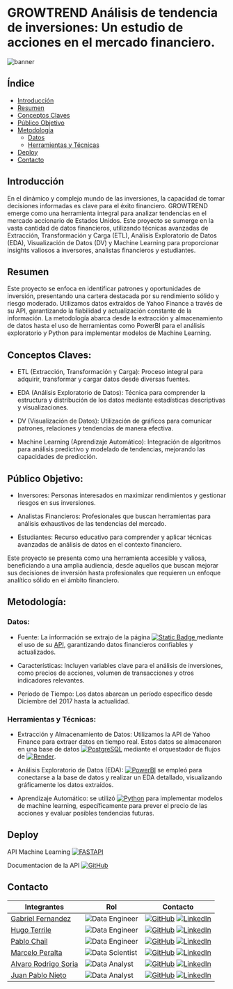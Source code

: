 # GROWTREND Análisis de tendencia de inversiones: Un estudio de acciones en el mercado financiero.

![banner](https://github.com/No-Country/c16-96-m-data-bi/assets/64119342/adf8fd15-05bd-4e08-9cb3-fd33042a5f15)

## Índice
* [Introducción](#introducción)
* [Resumen](#resumen)
* [Conceptos Claves](#conceptos-claves)
* [Público Objetivo](#público-objetivo)
* [Metodología](#metodología)
    * [Datos](#datos)
    * [Herramientas y Técnicas](#herramientas-y-técnicas)
* [Deploy](#deploy)
* [Contacto](#contacto)

## Introducción

En el dinámico y complejo mundo de las inversiones, la capacidad de tomar decisiones informadas es clave para el éxito financiero. GROWTREND emerge como una herramienta integral para analizar tendencias en el mercado accionario de Estados Unidos. Este proyecto se sumerge en la vasta cantidad de datos financieros, utilizando técnicas avanzadas de Extracción, Transformación y Carga (ETL), Análisis Exploratorio de Datos (EDA), Visualización de Datos (DV) y Machine Learning para proporcionar insights valiosos a inversores, analistas financieros y estudiantes.

## Resumen

Este proyecto se enfoca en identificar patrones y oportunidades de inversión, presentando una cartera destacada por su rendimiento sólido y riesgo moderado. Utilizamos datos extraídos de Yahoo Finance a través de su API, garantizando la fiabilidad y actualización constante de la información. La metodología abarca desde la extracción y almacenamiento de datos hasta el uso de herramientas como PowerBI para el análisis exploratorio y Python para implementar modelos de Machine Learning.

## Conceptos Claves:

- ETL (Extracción, Transformación y Carga): Proceso integral para adquirir, transformar y cargar datos desde diversas fuentes.

- EDA (Análisis Exploratorio de Datos): Técnica para comprender la estructura y distribución de los datos mediante estadísticas descriptivas y visualizaciones.

- DV (Visualización de Datos): Utilización de gráficos para comunicar patrones, relaciones y tendencias de manera efectiva.

- Machine Learning (Aprendizaje Automático): Integración de algoritmos para análisis predictivo y modelado de tendencias, mejorando las capacidades de predicción.

## Público Objetivo:

- Inversores: Personas interesados en maximizar rendimientos y gestionar riesgos en sus inversiones.

- Analistas Financieros: Profesionales que buscan herramientas para análisis exhaustivos de las tendencias del mercado.

- Estudiantes: Recurso educativo para comprender y aplicar técnicas avanzadas de análisis de datos en el contexto financiero.

Este proyecto se presenta como una herramienta accesible y valiosa, beneficiando a una amplia audiencia, desde aquellos que buscan mejorar sus decisiones de inversión hasta profesionales que requieren un enfoque analítico sólido en el ámbito financiero.

## Metodología:

### Datos:

- Fuente: La información se extrajo de la página [![Static Badge](https://img.shields.io/badge/Yahoo%20Finance-black?style=for-the-badge&color=%238421f3)
](https://finance.yahoo.com/) mediante el uso de su [API](https://github.com/ranaroussi/yfinance), garantizando datos financieros confiables y actualizados.

- Características: Incluyen variables clave para el análisis de inversiones, como precios de acciones, volumen de transacciones y otros indicadores relevantes.

- Período de Tiempo: Los datos abarcan un período específico desde Diciembre del 2017 hasta la actualidad.

### Herramientas y Técnicas:

- Extracción y Almacenamiento de Datos: Utilizamos la API de Yahoo Finance para extraer datos en tiempo real. Estos datos se almacenaron en una base de datos [![PostgreSQL](https://img.shields.io/badge/PostgreSQL-316192?style=for-the-badge&logo=postgresql&logoColor=white)](https://www.postgresql.org/) mediante el orquestador de flujos de [![Render](https://img.shields.io/badge/Render-black?style=for-the-badge)](https://render.com/).

- Análisis Exploratorio de Datos (EDA): [![PowerBI](https://img.shields.io/badge/PowerBI-F2C811?style=for-the-badge&logo=Power%20BI&logoColor=white)](https://powerbi.microsoft.com/es-es/desktop/) se empleó para conectarse a la base de datos y realizar un EDA detallado, visualizando gráficamente los datos extraídos.

- Aprendizaje Automático: se utilizó [![Python](https://img.shields.io/badge/Python-FFD43B?style=for-the-badge&logo=python&logoColor=blue)](https://www.python.org/) para implementar modelos de machine learning, específicamente para prever el precio de las acciones y evaluar posibles tendencias futuras.

## Deploy

API Machine Learning [![FASTAPI](https://img.shields.io/badge/fastapi-109989?style=for-the-badge&logo=FASTAPI&logoColor=white)](https://proyectonocountryml.onrender.com/docs)

Documentacion de la API [![GitHub](https://img.shields.io/badge/GitHub-100000?style=for-the-badge&logo=github&logoColor=white)](https://github.com/Tato2013/ProyectoNoCountryML)

## Contacto

| Integrantes | Rol | Contacto
|------------|------------|------------|
| [Gabriel Fernandez](https://github.com/gabfer1896) | ![Data Engineer](https://img.shields.io/badge/Data%20Engineer-black?style=for-the-badge&color=%2384b6f4) | [![GitHub](https://img.shields.io/badge/GitHub-100000?style=for-the-badge&logo=github&logoColor=white)](https://github.com/gabfer1896) [![LinkedIn](https://img.shields.io/badge/LinkedIn-0077B5?style=for-the-badge&logo=linkedin&logoColor=white)](https://www.linkedin.com/in/gabriel-fernandez-635096222/)
| [Hugo Terrile](https://github.com/hterril) | ![Data Engineer](https://img.shields.io/badge/Data%20Engineer-black?style=for-the-badge&color=%2384b6f4) | [![GitHub](https://img.shields.io/badge/GitHub-100000?style=for-the-badge&logo=github&logoColor=white)](https://github.com/hterril) [![LinkedIn](https://img.shields.io/badge/LinkedIn-0077B5?style=for-the-badge&logo=linkedin&logoColor=white)](https://www.linkedin.com/in/hugo-terrile-it/)
| [Pablo Chail](https://github.com/Pablochail) | ![Data Engineer](https://img.shields.io/badge/Data%20Engineer-black?style=for-the-badge&color=%2384b6f4) | [![GitHub](https://img.shields.io/badge/GitHub-100000?style=for-the-badge&logo=github&logoColor=white)](https://github.com/Pablochail) [![LinkedIn](https://img.shields.io/badge/LinkedIn-0077B5?style=for-the-badge&logo=linkedin&logoColor=white)](https://www.linkedin.com/in/pablochail/)
| [Marcelo Peralta](https://github.com/Tato2013) | ![Data Scientist](https://img.shields.io/badge/Data%20Scientist-black?style=for-the-badge&color=%2377dd77) | [![GitHub](https://img.shields.io/badge/GitHub-100000?style=for-the-badge&logo=github&logoColor=white)](https://github.com/Tato2013) [![LinkedIn](https://img.shields.io/badge/LinkedIn-0077B5?style=for-the-badge&logo=linkedin&logoColor=white)](https://www.linkedin.com/in/marcelo-peralta2/)
| [Alvaro Rodrigo Soria](https://github.com/Alvarosc90) | ![Data Analyst](https://img.shields.io/badge/Data%20Analyst-black?style=for-the-badge&color=%23fdfd96) | [![GitHub](https://img.shields.io/badge/GitHub-100000?style=for-the-badge&logo=github&logoColor=white)](https://github.com/Alvarosc90) [![LinkedIn](https://img.shields.io/badge/LinkedIn-0077B5?style=for-the-badge&logo=linkedin&logoColor=white)](https://www.linkedin.com/in/alvaro-rodrigo-soria-casali-60422a135/)
| [Juan Pablo Nieto](https://github.com/JuanPabloNieto24) | ![Data Analyst](https://img.shields.io/badge/Data%20Analyst-black?style=for-the-badge&color=%23fdfd96) | [![GitHub](https://img.shields.io/badge/GitHub-100000?style=for-the-badge&logo=github&logoColor=white)](https://github.com/JuanPabloNieto24) [![LinkedIn](https://img.shields.io/badge/LinkedIn-0077B5?style=for-the-badge&logo=linkedin&logoColor=white)](https://www.linkedin.com/in/juan-pablo-nieto-perfil/)
